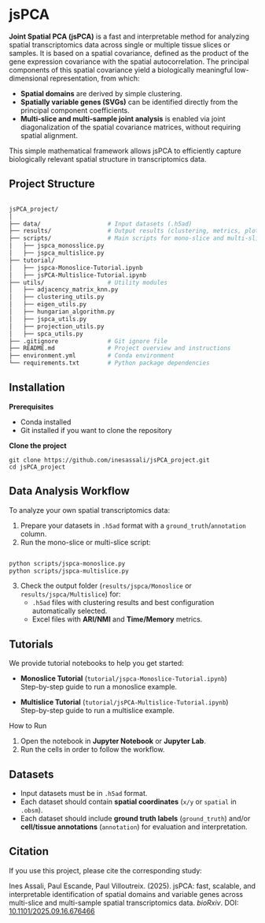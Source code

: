 # jsPCA



**Joint Spatial PCA (jsPCA)** is a fast and interpretable method for analyzing spatial transcriptomics data across single or multiple tissue slices or samples. It is based on a spatial covariance, defined as the product of the gene expression covariance with the spatial autocorrelation. The principal components of this spatial covariance yield a biologically meaningful low-dimensional representation, from which:



* **Spatial domains** are derived by simple clustering.
* **Spatially variable genes (SVGs)** can be identified directly from the principal component coefficients.
* **Multi-slice and multi-sample joint analysis** is enabled via joint diagonalization of the spatial covariance matrices, without requiring spatial alignment.



This simple mathematical framework allows jsPCA to efficiently capture biologically relevant spatial structure in transcriptomics data.

## Project Structure
```bash

jsPCA_project/
│
├── data/                   # Input datasets (.h5ad)
├── results/                # Output results (clustering, metrics, plots)
├── scripts/                # Main scripts for mono-slice and multi-slice analysis
│   ├── jspca_monosslice.py
│   ├── jspca_multislice.py
├── tutorial/
│   ├── jspca-Monoslice-Tutorial.ipynb
│   ├── jsPCA-Multislice-Tutorial.ipynb
├── utils/                  # Utility modules
│   ├── adjacency_matrix_knn.py
│   ├── clustering_utils.py
│   ├── eigen_utils.py
│   ├── hungarian_algorithm.py
│   ├── jspca_utils.py
│   ├── projection_utils.py
│   ├── spca_utils.py
├── .gitignore              # Git ignore file
├── README.md               # Project overview and instructions
├── environment.yml         # Conda environment
└── requirements.txt        # Python package dependencies

```


## Installation

**Prerequisites**

- Conda installed
- Git installed if you want to clone the repository



**Clone the project**

```
git clone https://github.com/inesassali/jsPCA_project.git
cd jsPCA_project

```
## Data Analysis Workflow
To analyze your own spatial transcriptomics data:

1. Prepare your datasets in `.h5ad` format with a `ground_truth`/`annotation` column.
2. Run the mono-slice or multi-slice script:

```bash

python scripts/jspca-monoslice.py
python scripts/jspca-multislice.py

```
3. Check the output folder (`results/jspca/Monoslice` or `results/jspca/Multislice`) for:
   * `.h5ad` files with clustering results and best configuration automatically selected.
   * Excel files with **ARI/NMI** and **Time/Memory** metrics.

## Tutorials

We provide tutorial notebooks to help you get started:

- **Monoslice Tutorial** (`tutorial/jspca-Monoslice-Tutorial.ipynb`)  
  Step-by-step guide to run a monoslice example.

- **Multislice Tutorial** (`tutorial/jsPCA-Multislice-Tutorial.ipynb`)  
  Step-by-step guide to run a multislice example.

How to Run
1. Open the notebook in **Jupyter Notebook** or **Jupyter Lab**.
2. Run the cells in order to follow the workflow.


## Datasets

- Input datasets must be in `.h5ad` format.
- Each dataset should contain **spatial coordinates** (`x/y` or `spatial` in `.obsm`).
- Each dataset should include **ground truth labels** (`ground_truth`) and/or **cell/tissue annotations** (`annotation`) for evaluation and interpretation.


## Citation
If you use this project, please cite the corresponding study:

Ines Assali, Paul Escande, Paul Villoutreix. (2025). jsPCA: fast, scalable, and interpretable identification of spatial domains and variable genes across multi-slice and multi-sample spatial transcriptomics data. *bioRxiv*. DOI: [10.1101/2025.09.16.676466](https://doi.org/10.1101/2025.09.16.676466)

